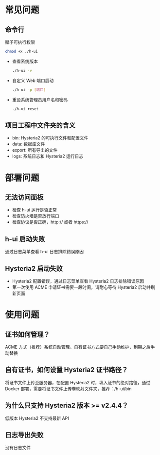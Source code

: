 # 常见问题

## 命令行

赋予可执行权限

```bash
chmod +x ./h-ui
```

- 查看系统版本

  ```bash
  ./h-ui -v
  ```

- 自定义 Web 端口启动

  ```bash
  ./h-ui -p [端口]
  ```


- 重设系统管理员用户名和密码

  ```bash
  ./h-ui reset
  ```

## 项目工程中文件夹的含义

- bin: Hysteria2 的可执行文件和配置文件
- data: 数据库文件
- export: 所有导出的文件
- logs: 系统日志和 Hysteria2 运行日志

# 部署问题

## 无法访问面板

- 检查 h-ui 运行是否正常
- 检查防火墙是否放行端口
- 检查协议是否正确，http:// 或者 https://

## h-ui 启动失败

通过日志菜单查看 h-ui 日志排除错误原因

## Hysteria2 启动失败

- Hysteria2 配置错误，通过日志菜单查看 Hysteria2 日志排除错误原因
- 第一次使用 ACME 申请证书需要一段时间，请耐心等待 Hysteria2 启动并刷新页面

# 使用问题

## 证书如何管理？

ACME 方式（推荐）系统自动管理。自有证书方式要自己手动维护，到期之后手动替换

## 自有证书，如何设置 Hysteria2 证书路径？

将证书文件上传至服务器，在配置 Hysteria2 时，填入证书的绝对路径，通过 Docker 部署，需要将证书文件上传卷映射文件夹，推荐：/h-ui/bin

## 为什么只支持 Hysteria2 版本 >= v2.4.4？

低版本 Hysteria2 不支持最新 API

## 日志导出失败

没有日志文件